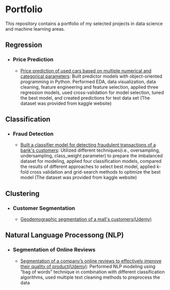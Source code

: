 # Portfolio
This repository contains a portfolio of my selected projects in data science and machine learning areas.

## Regression
  - ### Price Prediction
  	- [Price prediction of used cars based on multiple numerical and categorical parameters](https://github.com/aghelinejad/Data-Science/tree/master/Regression/Used%20Cars): Built predictor models with object-oriented programming in Python. Performed EDA, data visualization, data cleaning, feature engineering and feature selection, applied three regression models, used cross-validation for model selection, tuned the best model, and created predictions for test data set (The dataset was provided from kaggle website)

## Classification
  - ### Fraud Detection
	- [Built a classifier model for detecting fraudulent transactions of a bank's customers](https://github.com/aghelinejad/Data-Science/blob/master/Classification/Fraud_detection/Fraud_Detection_Project.ipynb): Utilized different techniques(i.e., oversampling, undersampling, class_weight parameter) to prepare the imbalanced dataset for modeling, applied four classification models, compared the results of different approaches to select best model, applied k-fold cross validation and grid-search methods to optimize the best model (The dataset was provided from kaggle website)

## Clustering
  - ### Customer Segmentation
	- [Geodemographic segmentation of a mall's customers(Udemy)](https://github.com/aghelinejad/Data-Science/tree/master/Clustering/Customer-Segmentation)

## Natural Language Processong (NLP)
  - ### Segmentation of Online Reviews
	- [Segmentation of a company’s online reviews to effectively improve their quality of product(Udemy)](https://github.com/aghelinejad/Data-Science/tree/master/NLP/Online-Reviews): Performed NLP modeling using “bag of words” technique in combination with different classification algorithms, used multiple text cleaning methods to preprocess the data
